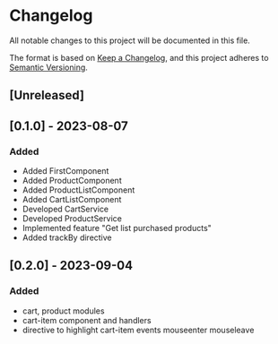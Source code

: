 # Changelog

All notable changes to this project will be documented in this file.

The format is based on [Keep a Changelog](https://keepachangelog.com/en/1.0.0/),
and this project adheres to [Semantic Versioning](https://semver.org/spec/v2.0.0.html).

## [Unreleased]

## [0.1.0] - 2023-08-07

### Added

- Added FirstComponent
- Added ProductComponent
- Added ProductListComponent
- Added CartListComponent
- Developed CartService
- Developed ProductService
- Implemented feature "Get list purchased products"
- Added trackBy directive


## [0.2.0] - 2023-09-04

### Added

- cart, product modules
- cart-item component and handlers
- directive to highlight cart-item events mouseenter mouseleave




